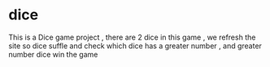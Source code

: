 # dice
This is a Dice game project , there are 2 dice in this game , we refresh the site so dice suffle and check which dice has a greater number , and greater number dice win the game

